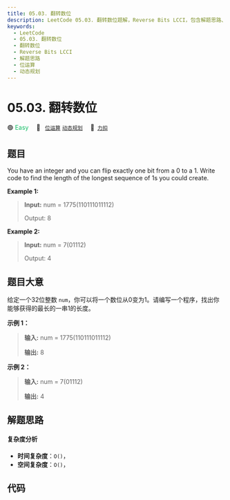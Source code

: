 ```yaml
---
title: 05.03. 翻转数位
description: LeetCode 05.03. 翻转数位题解，Reverse Bits LCCI，包含解题思路、复杂度分析以及完整的 JavaScript 代码实现。
keywords:
  - LeetCode
  - 05.03. 翻转数位
  - 翻转数位
  - Reverse Bits LCCI
  - 解题思路
  - 位运算
  - 动态规划
---
```


# 05.03. 翻转数位

🟢 <font color=#15bd66>Easy</font>&emsp; 🔖&ensp; [`位运算`](/tag/bit-manipulation.md) [`动态规划`](/tag/dynamic-programming.md)&emsp; 🔗&ensp;[`力扣`](https://leetcode.cn/problems/reverse-bits-lcci)

## 题目

You have an integer and you can flip exactly one bit from a 0 to a 1. Write
code to find the length of the longest sequence of 1s you could create.

**Example 1:**

> 
> 
> 
> 
> 
> **Input:** num = 1775(110111011112)
> 
> Output: 8

**Example 2:**

> 
> 
> 
> 
> 
> **Input:** num = 7(01112)
> 
> Output: 4
> 
> 


## 题目大意

给定一个32位整数 `num`，你可以将一个数位从0变为1。请编写一个程序，找出你能够获得的最长的一串1的长度。

**示例 1：**

> 
> 
> 
> 
> 
> **输入:** num = 1775(110111011112)
> 
> **输出:** 8
> 
> 

**示例 2：**

> 
> 
> 
> 
> 
> **输入:** num = 7(01112)
> 
> **输出:** 4
> 
> 


## 解题思路

#### 复杂度分析

- **时间复杂度**：`O()`，
- **空间复杂度**：`O()`，

## 代码

```javascript

```